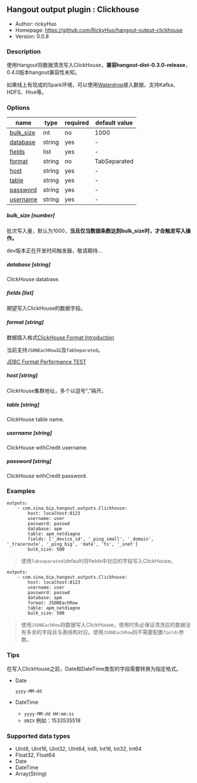 ## Hangout output plugin : Clickhouse

* Author: rickyHuo
* Homepage: https://github.com/RickyHuo/hangout-output-clickhouse
* Version: 0.0.8

### Description

使用Hangout将数据清洗写入ClickHouse，**兼容hangout-dist-0.3.0-release**， 0.4.0版本hangout兼容性未知。

如果线上有现成的Spark环境，可以使用[Waterdrop](https://github.com/InterestingLab/waterdrop)接入数据，支持Kafka、HDFS、Hive等。

### Options

| name | type | required | default value |
| --- | --- | --- | --- |
| [bulk_size](#bulk_size-number) | int | no | 1000 |
| [database](#database-string) | string | yes | - |
| [fields](#fields-list) | list | yes | - |
| [format](#format-string) | string | no | TabSeparated |
| [host](#host-string) | string | yes | - |
| [table](#table-string) | string | yes | - |
| [password](#password-string) | string | yes | - |
| [username](#username-string) | string | yes | - |

##### bulk_size [number]

批次写入量，默认为1000，**当且仅当数据条数达到bulk_size时，才会触发写入操作。**

dev版本正在开发时间触发器，敬请期待...

##### database [string]

ClickHouse database.

##### fields [list]

期望写入ClickHouse的数据字段。


##### format [string]

数据插入格式[ClickHouse Format Introduction](https://clickhouse.yandex/docs/en/formats/)

当前支持`JSONEachRow`以及`TabSeparated`。

[JDBC Format Performance TEST](./docs/jdbc_format_performance.md)

##### host [string]

ClickHouse集群地址，多个以逗号","隔开。

##### table [string]

ClickHouse table name.

##### username [string]

ClickHouse withCredit username.

##### password [string]

ClickHouse withCredit password.

### Examples

```
outputs:
    - com.sina.bip.hangout.outputs.Clickhouse:
        host: localhost:8123
        username: user
        password: passwd
        database: apm
        table: apm_netdiagno
        fields: ['_device_id', '_ping_small', '_domain', '_traceroute', '_ping_big', 'date', 'ts', '_snet']
        bulk_size: 500
```

> 使用`Tabseparated`(default)将fields中对应的字段写入ClickHouse。

```
outputs:
    - com.sina.bip.hangout.outputs.Clickhouse:
        host: localhost:8123
        username: user
        password: passwd
        database: apm
        format: JSONEachRow
        table: apm_netdiagno
        bulk_size: 500
```
> 使用`JSONEachRow`将数据写入ClickHouse，使用时务必保证清洗后的数据没有多余的字段且与表结构对应。使用`JSONEachRow`则不需要配置`fields`参数。


### Tips

在写入ClickHouse之前，Date和DateTime类型的字段需要转换为指定格式。

- Date

    `yyyy-MM-dd`

- DateTime

    - `yyyy-MM-dd HH:mm:ss`
    - `UNIX` 例如：1533535518
    
### Supported data types

* UInt8, UInt16, UInt32, UInt64, Int8, Int16, Int32, Int64
* Float32, Float64
* Date
* DateTime
* Array(String)
